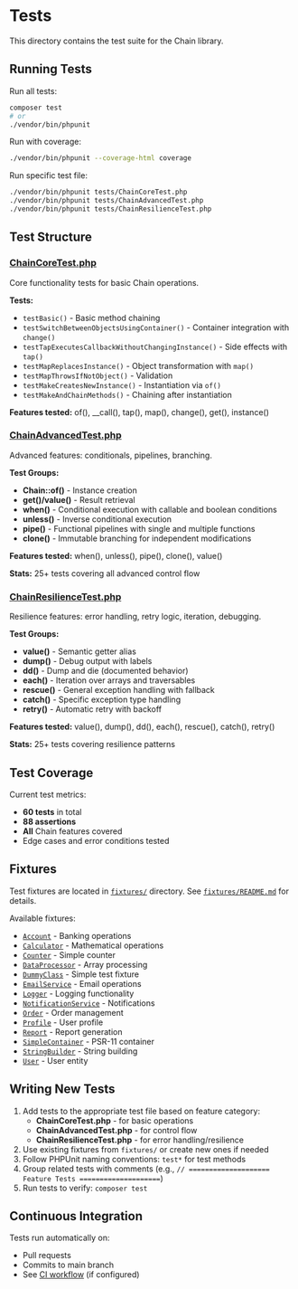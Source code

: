 # Tests

This directory contains the test suite for the Chain library.

## Running Tests

Run all tests:
```bash
composer test
# or
./vendor/bin/phpunit
```

Run with coverage:
```bash
./vendor/bin/phpunit --coverage-html coverage
```

Run specific test file:
```bash
./vendor/bin/phpunit tests/ChainCoreTest.php
./vendor/bin/phpunit tests/ChainAdvancedTest.php
./vendor/bin/phpunit tests/ChainResilienceTest.php
```

## Test Structure

### [ChainCoreTest.php](ChainCoreTest.php)
Core functionality tests for basic Chain operations.

**Tests:**
- `testBasic()` - Basic method chaining
- `testSwitchBetweenObjectsUsingContainer()` - Container integration with `change()`
- `testTapExecutesCallbackWithoutChangingInstance()` - Side effects with `tap()`
- `testMapReplacesInstance()` - Object transformation with `map()`
- `testMapThrowsIfNotObject()` - Validation
- `testMakeCreatesNewInstance()` - Instantiation via `of()`
- `testMakeAndChainMethods()` - Chaining after instantiation

**Features tested:** of(), __call(), tap(), map(), change(), get(), instance()

### [ChainAdvancedTest.php](ChainAdvancedTest.php)
Advanced features: conditionals, pipelines, branching.

**Test Groups:**
- **Chain::of()** - Instance creation
- **get()/value()** - Result retrieval
- **when()** - Conditional execution with callable and boolean conditions
- **unless()** - Inverse conditional execution
- **pipe()** - Functional pipelines with single and multiple functions
- **clone()** - Immutable branching for independent modifications

**Features tested:** when(), unless(), pipe(), clone(), value()

**Stats:** 25+ tests covering all advanced control flow

### [ChainResilienceTest.php](ChainResilienceTest.php)
Resilience features: error handling, retry logic, iteration, debugging.

**Test Groups:**
- **value()** - Semantic getter alias
- **dump()** - Debug output with labels
- **dd()** - Dump and die (documented behavior)
- **each()** - Iteration over arrays and traversables
- **rescue()** - General exception handling with fallback
- **catch()** - Specific exception type handling
- **retry()** - Automatic retry with backoff

**Features tested:** value(), dump(), dd(), each(), rescue(), catch(), retry()

**Stats:** 25+ tests covering resilience patterns

## Test Coverage

Current test metrics:
- **60 tests** in total
- **88 assertions**
- **All** Chain features covered
- Edge cases and error conditions tested

## Fixtures

Test fixtures are located in [`fixtures/`](fixtures/) directory. See [`fixtures/README.md`](fixtures/README.md) for details.

Available fixtures:
- [`Account`](fixtures/Account.php) - Banking operations
- [`Calculator`](fixtures/Calculator.php) - Mathematical operations
- [`Counter`](fixtures/Counter.php) - Simple counter
- [`DataProcessor`](fixtures/DataProcessor.php) - Array processing
- [`DummyClass`](fixtures/DummyClass.php) - Simple test fixture
- [`EmailService`](fixtures/EmailService.php) - Email operations
- [`Logger`](fixtures/Logger.php) - Logging functionality
- [`NotificationService`](fixtures/NotificationService.php) - Notifications
- [`Order`](fixtures/Order.php) - Order management
- [`Profile`](fixtures/Profile.php) - User profile
- [`Report`](fixtures/Report.php) - Report generation
- [`SimpleContainer`](fixtures/SimpleContainer.php) - PSR-11 container
- [`StringBuilder`](fixtures/StringBuilder.php) - String building
- [`User`](fixtures/User.php) - User entity

## Writing New Tests

1. Add tests to the appropriate test file based on feature category:
   - **ChainCoreTest.php** - for basic operations
   - **ChainAdvancedTest.php** - for control flow
   - **ChainResilienceTest.php** - for error handling/resilience
2. Use existing fixtures from `fixtures/` or create new ones if needed
3. Follow PHPUnit naming conventions: `test*` for test methods
4. Group related tests with comments (e.g., `// ==================== Feature Tests ====================`)
5. Run tests to verify: `composer test`

## Continuous Integration

Tests run automatically on:
- Pull requests
- Commits to main branch
- See [CI workflow](../.github/workflows/ci.yml) (if configured)
